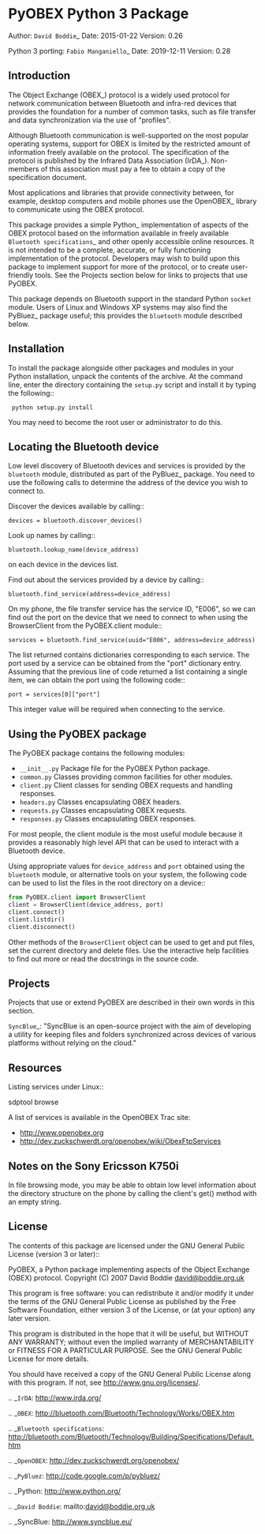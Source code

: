 PyOBEX Python 3 Package
=======================

Author: `David Boddie`_
Date: 2015-01-22
Version: 0.26

Python 3 porting: `Fabio Manganiello`_
Date: 2019-12-11
Version: 0.28


Introduction
------------

The Object Exchange (OBEX_) protocol is a widely used protocol for network
communication between Bluetooth and infra-red devices that provides the
foundation for a number of common tasks, such as file transfer and data
synchronization via the use of "profiles".

Although Bluetooth communication is well-supported on the most popular
operating systems, support for OBEX is limited by the restricted amount of
information freely available on the protocol. The specification of the protocol
is published by the Infrared Data Association (IrDA_). Non-members of this
association must pay a fee to obtain a copy of the specification document.

Most applications and libraries that provide connectivity between, for example,
desktop computers and mobile phones use the OpenOBEX_ library to communicate
using the OBEX protocol.

This package provides a simple Python_ implementation of aspects of the OBEX
protocol based on the information available in freely available
`Bluetooth specifications`_ and other openly accessible online resources.
It is not intended to be a complete, accurate, or fully functioning
implementation of the protocol. Developers may wish to build upon this
package to implement support for more of the protocol, or to create
user-friendly tools. See the Projects section below for links to projects
that use PyOBEX.

This package depends on Bluetooth support in the standard Python ``socket``
module. Users of Linux and Windows XP systems may also find the PyBluez_
package useful; this provides the ``bluetooth`` module described below.


Installation
------------

To install the package alongside other packages and modules in your Python
installation, unpack the contents of the archive. At the command line, enter
the directory containing the ``setup.py`` script and install it by typing the
following::

```
 python setup.py install
```

You may need to become the root user or administrator to do this.


Locating the Bluetooth device
-----------------------------

Low level discovery of Bluetooth devices and services is provided by the
``bluetooth`` module, distributed as part of the PyBluez_ package. You need to
use the following calls to determine the address of the device you wish to
connect to.

Discover the devices available by calling::

```
devices = bluetooth.discover_devices()
```

Look up names by calling::

```
bluetooth.lookup_name(device_address)
```

on each device in the devices list.

Find out about the services provided by a device by calling::

```
bluetooth.find_service(address=device_address)
```

On my phone, the file transfer service has the service ID, "E006", so we can
find out the port on the device that we need to connect to when using the
BrowserClient from the PyOBEX.client module::

```
services = bluetooth.find_service(uuid="E006", address=device_address)
```

The list returned contains dictionaries corresponding to each service. The port
used by a service can be obtained from the "port" dictionary entry. Assuming
that the previous line of code returned a list containing a single item, we can
obtain the port using the following code::

```
port = services[0]["port"]
```

This integer value will be required when connecting to the service.


Using the PyOBEX package
------------------------

The PyOBEX package contains the following modules:

- ``__init__.py``
            Package file for the PyOBEX Python package.
- ``common.py``
            Classes providing common facilities for other modules.
- ``client.py``
            Client classes for sending OBEX requests and handling responses.
- ``headers.py``
            Classes encapsulating OBEX headers.
- ``requests.py``
            Classes encapsulating OBEX requests.
- ``responses.py``
            Classes encapsulating OBEX responses.

For most people, the client module is the most useful module because it
provides a reasonably high level API that can be used to interact with a
Bluetooth device.

Using appropriate values for ``device_address`` and ``port`` obtained using the
``bluetooth`` module, or alternative tools on your system, the following code
can be used to list the files in the root directory on a device::

```python
from PyOBEX.client import BrowserClient
client = BrowserClient(device_address, port)
client.connect()
client.listdir()
client.disconnect()
```

Other methods of the ``BrowserClient`` object can be used to get and put files,
set the current directory and delete files. Use the interactive help facilities
to find out more or read the docstrings in the source code.


Projects
--------

Projects that use or extend PyOBEX are described in their own words in this
section.

`SyncBlue`_: "SyncBlue is an open-source project with the aim of developing a utility for keeping files and folders synchronized across devices of various platforms without relying on the cloud."


Resources
---------

Listing services under Linux::

  sdptool browse <device address>

A list of services is available in the OpenOBEX Trac site:

* http://www.openobex.org
* http://dev.zuckschwerdt.org/openobex/wiki/ObexFtpServices


Notes on the Sony Ericsson K750i
--------------------------------

In file browsing mode, you may be able to obtain low level information about
the directory structure on the phone by calling the client's get() method with
an empty string.


License
-------

The contents of this package are licensed under the GNU General Public License
(version 3 or later)::

 PyOBEX, a Python package implementing aspects of the Object Exchange (OBEX) protocol.
 Copyright (C) 2007 David Boddie <david@boddie.org.uk>

 This program is free software: you can redistribute it and/or modify
 it under the terms of the GNU General Public License as published by
 the Free Software Foundation, either version 3 of the License, or
 (at your option) any later version.

 This program is distributed in the hope that it will be useful,
 but WITHOUT ANY WARRANTY; without even the implied warranty of
 MERCHANTABILITY or FITNESS FOR A PARTICULAR PURPOSE.  See the
 GNU General Public License for more details.

 You should have received a copy of the GNU General Public License
 along with this program.  If not, see <http://www.gnu.org/licenses/>.



.. _`IrDA`:                     http://www.irda.org/

.. _`OBEX`:                     http://bluetooth.com/Bluetooth/Technology/Works/OBEX.htm

.. _`Bluetooth specifications`: http://bluetooth.com/Bluetooth/Technology/Building/Specifications/Default.htm

.. _`OpenOBEX`:                 http://dev.zuckschwerdt.org/openobex/

.. _`PyBluez`:                  http://code.google.com/p/pybluez/

.. _Python:                     http://www.python.org/

.. _`David Boddie`:             mailto:david@boddie.org.uk

.. _SyncBlue:                   http://www.syncblue.eu/
